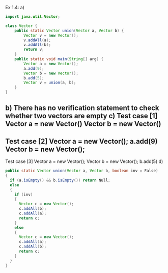 Ex 1.4:
a)
``` java
import java.util.Vector;

class Vector { 
	public static Vector union(Vector a, Vector b) { 
		Vector v = new Vector(); 
		v.addAll(a); 
		v.addAll(b); 
		return v; 
	} 
	public static void main(String[] arg) { 
		Vector a = new Vector(); 
		a.add(9); 
		Vector b = new Vector(); 
		b.add(5); 
		Vector v = union(a, b); 
	} 
} 
```
b) There has no verification statement to check whether two vectors are empty
c)
Test case [1]
Vector a = new Vector()
Vector b = new Vector()
-------------
Test case [2]
Vector a = new Vector();
a.add(9)
Vector b = new Vector();
--------------
Test case [3]
Vector a = new Vector();
Vector b = new Vector();
b.add(5)
d)
```java
public static Vector union(Vector a, Vector b, boolean inv = False)
{
  if (a.isEmpty() && b.isEmpty()) return Null;
  else
  {
    if (inv)
    {
      Vector c = new Vector();
      c.addAll(b);
      c.addAll(a);
      return c;
    }
    else
    {
      Vector c = new Vector();
      c.addAll(a);
      c.addAll(b);
      return c;
    }
  }
}
```